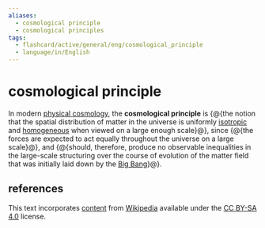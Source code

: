 ```yaml
---
aliases:
  - cosmological principle
  - cosmological principles
tags:
  - flashcard/active/general/eng/cosmological_principle
  - language/in/English
---
```


# cosmological principle

In modern [physical cosmology](physical%20cosmology.md), the __cosmological principle__ is {@{the notion that the spatial distribution of matter in the universe is uniformly [isotropic](isotropy.md) and [homogeneous](homogeneity%20(physics).md) when viewed on a large enough scale}@}, since {@{the forces are expected to act equally throughout the universe on a large scale}@}, and {@{should, therefore, produce no observable inequalities in the large-scale structuring over the course of evolution of the matter field that was initially laid down by the [Big Bang](Big%20Bang.md)}@}.

## references

This text incorporates [content](https://en.wikipedia.org/wiki/cosmological_principle) from [Wikipedia](Wikipedia.md) available under the [CC BY-SA 4.0](https://creativecommons.org/licenses/by-sa/4.0/) license.
